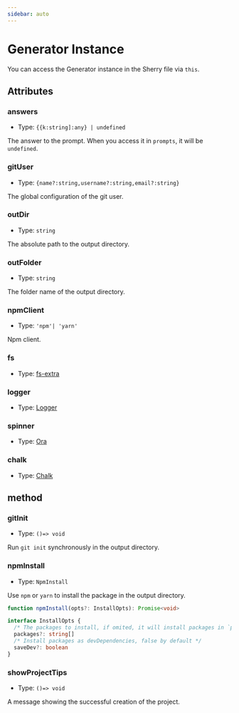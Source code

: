 ```yaml
---
sidebar: auto
---
```


# Generator Instance

You can access the Generator instance in the Sherry file via `this`.

## Attributes

### answers

- Type: `{{k:string]:any} | undefined`

The answer to the prompt. When you access it in `prompts`, it will be `undefined`.

### gitUser

- Type: `{name?:string,username?:string,email?:string}`

The global configuration of the git user.

### outDir

- Type: `string`

The absolute path to the output directory.

### outFolder

- Type: `string`

The folder name of the output directory.

### npmClient

- Type: `'npm'| 'yarn'`

Npm client.

### fs

- Type: [fs-extra](https://github.com/jprichardson/node-fs-extra)

### logger

- Type: [Logger](https://github.com/sherry/sherry/blob/master/lib/logger.js)

### spinner

- Type: [Ora](https://github.com/sindresorhus/ora)

### chalk

- Type: [Chalk](https://github.com/chalk/chalk)

## method

### gitInit

- Type: `()=> void`

Run `git init` synchronously in the output directory.

### npmInstall

- Type: `NpmInstall`

Use `npm` or `yarn` to install the package in the output directory.

```typescript
function npmInstall(opts?: InstallOpts): Promise<void>

interface InstallOpts {
  /* The packages to install, if omited, it will install packages in `package.json` */
  packages?: string[]
  /* Install packages as devDependencies, false by default */
  saveDev?: boolean
}
```

### showProjectTips

- Type: `()=> void`

A message showing the successful creation of the project.
